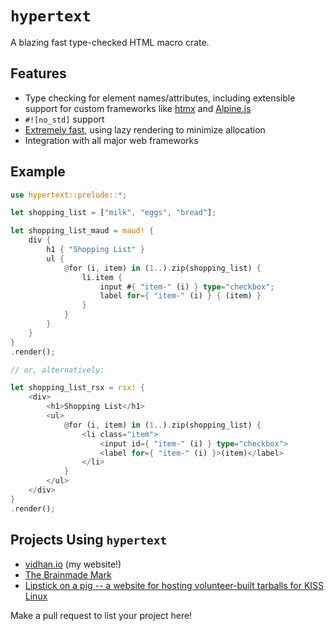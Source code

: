# `hypertext`

A blazing fast type-checked HTML macro crate.

## Features

- Type checking for element names/attributes, including extensible support for custom frameworks like [htmx](https://htmx.org/) and [Alpine.js](https://alpinejs.dev/)
- `#![no_std]` support
- [Extremely fast](https://github.com/askama-rs/template-benchmark#benchmark-results),
  using lazy rendering to minimize allocation
- Integration with all major web frameworks

## Example

```rust
use hypertext::prelude::*;

let shopping_list = ["milk", "eggs", "bread"];

let shopping_list_maud = maud! {
    div {
        h1 { "Shopping List" }
        ul {
            @for (i, item) in (1..).zip(shopping_list) {
                li.item {
                    input #{ "item-" (i) } type="checkbox";
                    label for={ "item-" (i) } { (item) }
                }
            }
        }
    }
}
.render();

// or, alternatively:

let shopping_list_rsx = rsx! {
    <div>
        <h1>Shopping List</h1>
        <ul>
            @for (i, item) in (1..).zip(shopping_list) {
                <li class="item">
                    <input id={ "item-" (i) } type="checkbox">
                    <label for={ "item-" (i) }>(item)</label>
                </li>
            }
        </ul>
    </div>
}
.render();
```

## Projects Using `hypertext`

- [vidhan.io](https://github.com/vidhanio/site) (my website!)
- [The Brainmade Mark](https://github.com/0atman/BrainMade-org)
- [Lipstick on a pig -- a website for hosting volunteer-built tarballs for KISS Linux](https://github.com/kiedtl/loap)

Make a pull request to list your project here!
